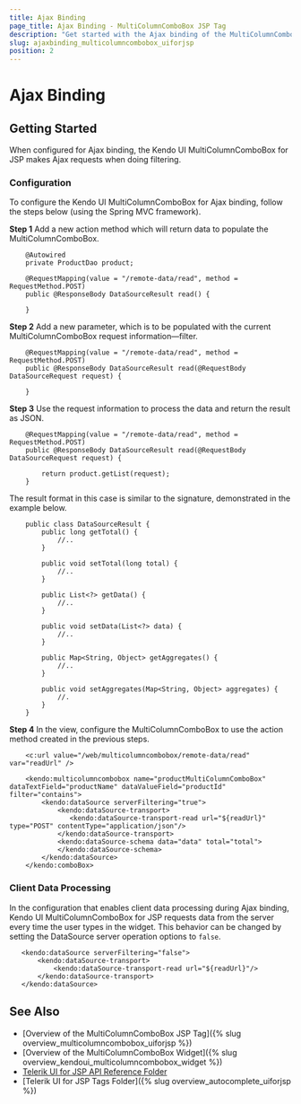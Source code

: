 ```yaml
---
title: Ajax Binding
page_title: Ajax Binding - MultiColumnComboBox JSP Tag
description: "Get started with the Ajax binding of the MultiColumnComboBox JSP tag in Kendo UI."
slug: ajaxbinding_multicolumncombobox_uiforjsp
position: 2
---
```


# Ajax Binding

## Getting Started

When configured for Ajax binding, the Kendo UI MultiColumnComboBox for JSP makes Ajax requests when doing filtering.

### Configuration

To configure the Kendo UI MultiColumnComboBox for Ajax binding, follow the steps below (using the Spring MVC framework).

**Step 1** Add a new action method which will return data to populate the MultiColumnComboBox.



        @Autowired
        private ProductDao product;

        @RequestMapping(value = "/remote-data/read", method = RequestMethod.POST)
        public @ResponseBody DataSourceResult read() {

        }

**Step 2** Add a new parameter, which is to be populated with the current MultiColumnComboBox request information&mdash;filter.



        @RequestMapping(value = "/remote-data/read", method = RequestMethod.POST)
        public @ResponseBody DataSourceResult read(@RequestBody DataSourceRequest request) {

        }

**Step 3** Use the request information to process the data and return the result as JSON.



        @RequestMapping(value = "/remote-data/read", method = RequestMethod.POST)
        public @ResponseBody DataSourceResult read(@RequestBody DataSourceRequest request) {

            return product.getList(request);
        }

The result format in this case is similar to the signature, demonstrated in the example below.




        public class DataSourceResult {
            public long getTotal() {
                //..
            }

            public void setTotal(long total) {
                //..
            }

            public List<?> getData() {
                //..
            }

            public void setData(List<?> data) {
                //..
            }

            public Map<String, Object> getAggregates() {
                //..
            }

            public void setAggregates(Map<String, Object> aggregates) {
                //.
            }
        }

**Step 4** In the view, configure the MultiColumnComboBox to use the action method created in the previous steps.



        <c:url value="/web/multicolumncombobox/remote-data/read" var="readUrl" />

        <kendo:multicolumncombobox name="productMultiColumnComboBox" dataTextField="productName" dataValueField="productId" filter="contains">
            <kendo:dataSource serverFiltering="true">
                <kendo:dataSource-transport>
                   <kendo:dataSource-transport-read url="${readUrl}" type="POST" contentType="application/json"/>
                </kendo:dataSource-transport>
                <kendo:dataSource-schema data="data" total="total">
                </kendo:dataSource-schema>
            </kendo:dataSource>
        </kendo:comboBox>

### Client Data Processing

In the configuration that enables client data processing during Ajax binding, Kendo UI MultiColumnComboBox for JSP requests data from the server every time the user types in the widget. This behavior can be changed by setting the DataSource server operation options to `false`.



       <kendo:dataSource serverFiltering="false">
           <kendo:dataSource-transport>
               <kendo:dataSource-transport-read url="${readUrl}"/>
           </kendo:dataSource-transport>
       </kendo:dataSource>

## See Also

* [Overview of the MultiColumnComboBox JSP Tag]({% slug overview_multicolumncombobox_uiforjsp %})
* [Overview of the MultiColumnComboBox Widget]({% slug overview_kendoui_multicolumncombobox_widget %})
* [Telerik UI for JSP API Reference Folder](/api/jsp/autocomplete/animation)
* [Telerik UI for JSP Tags Folder]({% slug overview_autocomplete_uiforjsp %})
